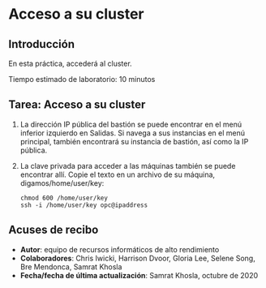 # Acceso a su cluster

## Introducción

En esta práctica, accederá al cluster.

Tiempo estimado de laboratorio: 10 minutos

## Tarea: Acceso a su cluster

1.  La dirección IP pública del bastión se puede encontrar en el menú inferior izquierdo en Salidas. Si navega a sus instancias en el menú principal, también encontrará su instancia de bastión, así como la IP pública.
    
2.  La clave privada para acceder a las máquinas también se puede encontrar allí. Copie el texto en un archivo de su máquina, digamos/home/user/key:
    
        chmod 600 /home/user/key 
        ssh -i /home/user/key opc@ipaddress 
        

## Acuses de recibo

*   **Autor**: equipo de recursos informáticos de alto rendimiento
*   **Colaboradores**: Chris Iwicki, Harrison Dvoor, Gloria Lee, Selene Song, Bre Mendonca, Samrat Khosla
*   **Fecha/fecha de última actualización**: Samrat Khosla, octubre de 2020